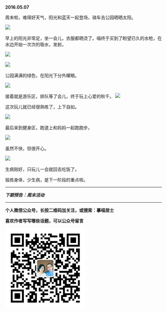 **2016.05.07**

周末啦，难得好天气，阳光和蓝天一起登场，骑车去公园晒晒太阳。

![](http://upload-images.jianshu.io/upload_images/51001-e72530f5ce718528.jpg?imageMogr2/auto-orient/strip%7CimageView2/2/w/1240)

早上的阳光非常足，坐一会儿，衣服都晒烫了。喵终于买到了盼望已久的水枪，在水边开始一次次的吸水，发射。

![](http://upload-images.jianshu.io/upload_images/51001-4b15a1b647b467f7.jpg?imageMogr2/auto-orient/strip%7CimageView2/2/w/1240)

![](http://upload-images.jianshu.io/upload_images/51001-543478433e6dd57f.jpg?imageMogr2/auto-orient/strip%7CimageView2/2/w/1240)

公园满满的绿色，在阳光下分外耀眼。

![](http://upload-images.jianshu.io/upload_images/51001-6907acddccccbfc0.jpg?imageMogr2/auto-orient/strip%7CimageView2/2/w/1240)

接着就是游乐区，排队等了会儿，终于玩上心爱的秋千。
![](http://upload-images.jianshu.io/upload_images/51001-57bd936ac1744917.jpg?imageMogr2/auto-orient/strip%7CimageView2/2/w/1240)

这次玩儿就已经很熟练了，上下自如。

![](http://upload-images.jianshu.io/upload_images/51001-72f4e8def629ad97.jpg?imageMogr2/auto-orient/strip%7CimageView2/2/w/1240)

最后来到健身区，跑道上和妈妈一起跑跑步。

![](http://upload-images.jianshu.io/upload_images/51001-8123501e472cd341.jpg?imageMogr2/auto-orient/strip%7CimageView2/2/w/1240)

虽然不快，但很开心。

![](http://upload-images.jianshu.io/upload_images/51001-379a01aa8d64e47f.jpg?imageMogr2/auto-orient/strip%7CimageView2/2/w/1240)

生病刚好，只玩儿一会就回去吃饭了。

锻炼身体，少生病，是下一阶段的重点啦。

***

***下期预告：周末活动***

***


**个人微信公众号，长按二维码加关注，或搜索：摹喵居士**

**喜欢作者写写哪些话题，可以公众号留言**

![](https://github.com/jiluofu/jiluofu.github.com/raw/master/momiaojushi/static/qrcode.jpg)